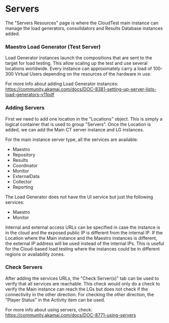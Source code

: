 # Servers
The "Servers Resources" page is where the CloudTest main instance can manage the load generators, consolidators and Results Database instances added.

### Maestro Load Generator (Test Server)
Load Generator instances launch the compositions that are sent to the target for load testing. This allow scaling up the test and use several locations worldwide. Every instance can approximately carry a load of 100-300 Virtual Users depending on the resources of the hardware in use.

For more info about adding Load Generator instances:
https://community.akamai.com/docs/DOC-8381-setting-up-server-lists-load-generators-v11pdf

### Adding Servers
First we need to add one location in the "Locations" object. This is simply a logical container that is used to group "Servers". Once the Location is added, we can add the Main CT server instance and LG instances.

For the main instance server type, all the services are available:
  - Maestro
  - Repository
  - Results
  - Coordinator
  - Monitor
  - ExternalData
  - Collector
  - Reporting

The Load Generator does not have the UI service but just the following services:
  - Maestro
  - Monitor

Internal and external access URLs can be specified in case the instance is in the cloud and the exposed public IP is different from the internal IP. If the Location where the Main instance and the Maestro instances is different, the external IP address will be used instead of the internal IPs. This is useful for the Cloud-based load testing where the instances could be in different regions or availability zones.

### Check Servers
After adding the services URLs, the "Check Server(s)" tab can be used to verify that all services are reachable. This check would only do a check to verify the Main instance can reach the LGs but does not check if the connectivity in the other direction. For checking the other direction, the "Player Status" in the Activity item can be used.

For more info about using servers, check:
https://community.akamai.com/docs/DOC-8771-using-servers

